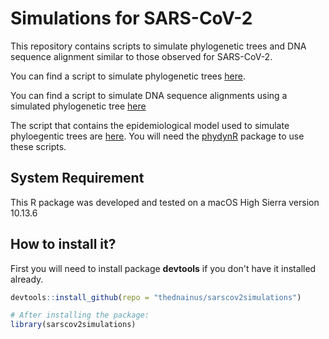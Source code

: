 # Simulations for SARS-CoV-2 

This repository contains scripts to simulate phylogenetic trees and DNA sequence alignment similar to those observed for SARS-CoV-2.

You can find a script to simulate phylogenetic trees [here](https://github.com/thednainus/sarscov2simulations/blob/master/Coalescent_simulations/Tree_Simulations.R).

You can find a script to simulate DNA sequence alignments using a simulated phylogenetic tree [here](https://github.com/thednainus/sarscov2simulations/blob/master/Coalescent_simulations/DNA_seqali_simulations.R)

The script that contains the epidemiological model used to simulate phyloegentic trees are [here](https://github.com/thednainus/sarscov2simulations/blob/master/Coalescent_simulations/seijrRmodel.R). You will need the [phydynR](https://github.com/emvolz-phylodynamics/phydynR) package to use these scripts.

## System Requirement

This R package was developed and tested on a macOS High Sierra version 10.13.6


## How to install it?

First you will need to install package **devtools** if you don't have it installed already.

```r
devtools::install_github(repo = "thednainus/sarscov2simulations")

# After installing the package:
library(sarscov2simulations)
```
